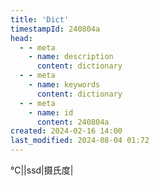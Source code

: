 ```yaml
---
title: 'Dict'
timestampId: 240804a
head:
  - - meta
    - name: description
      content: dictionary
  - - meta
    - name: keywords
      content: dictionary
  - - meta
    - name: id
      content: 240804a
created: 2024-02-16 14:00
last_modified: 2024-08-04 01:72
---
```


℃||ssd|摄氏度|